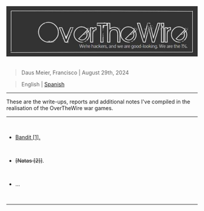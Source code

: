 <div align="center"> <img src="./resources/images/CTF Write-Ups/OverTheWire_banner/overthewire_main_banner.jpg"> </div>

<br>

> Daus Meier, Francisco | August 29th, 2024

> <p> <span> English </span> | <a href=https://github.com/frandausmeier/CTF_Write-Ups/blob/main/OverTheWire/README.es.md> Spanish <a/> </p>

-----

These are the write-ups, reports and additional notes I've compiled in the realisation of the OverTheWire war games.

-----

<br>

* [Bandit [1].](https://github.com/frandausmeier/CTF_Write-Ups/blob/main/OverTheWire/Bandit/README.md)

<br>

* ~~[Natas [2]]~~.

<br>

* ...

<br>

-----
